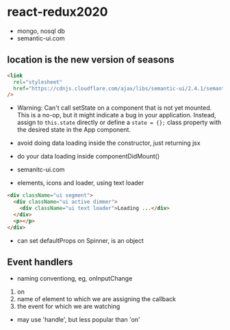 # react-redux2020

- mongo, nosql db
- semantic-ui.com

## location is the new version of seasons

```html
<link
  rel="stylesheet"
  href="https://cdnjs.cloudflare.com/ajax/libs/semantic-ui/2.4.1/semantic.min.css"
/>
```

- Warning: Can't call setState on a component that is not yet mounted. This is a no-op, but it might indicate a bug in your application. Instead, assign to `this.state` directly or define a `state = {};` class property with the desired state in the App component.

- avoid doing data loading inside the constructor, just returning jsx

- do your data loading inside componentDidMount()

- semanitc-ui.com

- elements, icons and loader, using text loader

```html
<div className="ui segment">
  <div className="ui active dimmer">
    <div className="ui text loader">Loading ...</div>
  </div>
  <p></p>
</div>
```

- can set defaultProps on Spinner, is an object

## Event handlers

- naming conventiong, eg, onInputChange

1. on
2. name of element to which we are assigning the callback
3. the event for which we are watching

- may use 'handle', but less popular than 'on'
